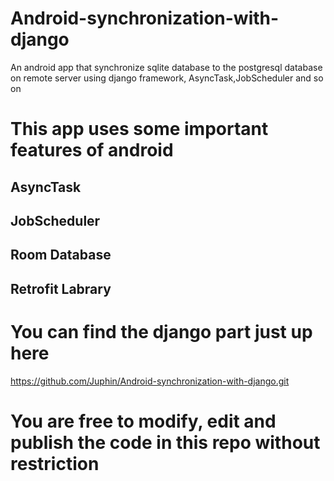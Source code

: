 # Android-synchronization-with-django

An android app that synchronize sqlite database to the postgresql database on remote server using django framework, AsyncTask,JobScheduler and so on 

# This app uses some important features of android
## AsyncTask
## JobScheduler
## Room Database
## Retrofit Labrary

# You can find the django part just up here
https://github.com/Juphin/Android-synchronization-with-django.git

# You are free to modify, edit and publish the code in this repo without restriction
